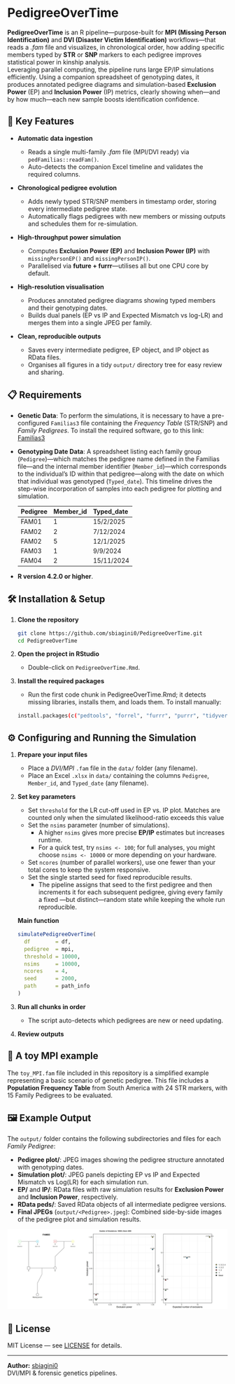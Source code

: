
# PedigreeOverTime

**PedigreeOverTime** is an R pipeline—purpose-built for **MPI (Missing Person Identification)** and **DVI (Disaster Victim Identification)** workflows—that reads a _.fam_ file and visualizes, in chronological order, how adding specific members typed by **STR** or **SNP** markers to each pedigree improves statistical power in kinship analysis.  
Leveraging parallel computing, the pipeline runs large EP/IP simulations efficiently. Using a companion spreadsheet of genotyping dates, it produces annotated pedigree diagrams and simulation-based **Exclusion Power** (EP) and **Inclusion Power** (IP) metrics, clearly showing when—and by how much—each new sample boosts identification confidence.


## 🚀 Key Features

- **Automatic data ingestion**  
  * Reads a single multi-family _.fam_ file (MPI/DVI ready) via `pedFamilias::readFam()`.  
  * Auto-detects the companion Excel timeline and validates the required columns.

- **Chronological pedigree evolution**  
  * Adds newly typed STR/SNP members in timestamp order, storing every intermediate pedigree state.  
  * Automatically flags pedigrees with new members or missing outputs and schedules them for re-simulation.

- **High-throughput power simulation**  
  * Computes **Exclusion Power (EP)** and **Inclusion Power (IP)** with `missingPersonEP()` and `missingPersonIP()`.  
  * Parallelised via **future + furrr**—utilises all but one CPU core by default.

- **High-resolution visualisation**  
  * Produces annotated pedigree diagrams showing typed members and their genotyping dates.  
  * Builds dual panels (EP vs IP and Expected Mismatch vs log-LR) and merges them into a single JPEG per family.

- **Clean, reproducible outputs**  
  * Saves every intermediate pedigree, EP object, and IP object as RData files.  
  * Organises all figures in a tidy `output/` directory tree for easy review and sharing.
 

## 📋 Requirements

- **Genetic Data**: To perform the simulations, it is necessary to
    have a pre-configured `Familias3` file containing the _Frequency Table_ (STR/SNP) 
    and _Family Pedigrees_. 
    To install the required software, go to this link: [Familias3](https://familias.no/)

- **Genotyping Date Data**: A spreadsheet listing each family group (`Pedigree`)—which matches the pedigree name defined in the Familias file—and the internal member identifier (`Member_id`)—which corresponds to the individual’s ID within that pedigree—along with the date on which that individual was genotyped (`Typed_date`). 
This timeline drives the step-wise incorporation of samples into each pedigree for plotting and simulation.

    | Pedigree | Member_id | Typed_date |
    |----------|-----------|------------|
    | FAM01    | 1         | 15/2/2025  |
    | FAM02    | 2         | 7/12/2024  |
    | FAM02    | 5         | 12/1/2025  |
    | FAM03    | 1         | 9/9/2024   |
    | FAM04    | 2         | 15/11/2024 |   

- **R version 4.2.0 or higher**.

## 🛠 Installation & Setup

1. **Clone the repository**
   ```bash
   git clone https://github.com/sbiagini0/PedigreeOverTime.git
   cd PedigreeOverTime
   ```
2. **Open the project in RStudio**
    - Double-click on `PedigreeOverTime.Rmd`.

3. **Install the required packages**
    - Run the first code chunk in PedigreeOverTime.Rmd; it detects missing libraries, installs them, and loads them.
    To install manually:
   ```bash
   install.packages(c("pedtools", "forrel", "furrr", "purrr", "tidyverse", "dplyr", "magick", "grid", "gridExtra", "ggplot2", "readxl", "here"))
   ```
  
## ⚙️ Configuring and Running the Simulation

1. **Prepare your input files**
    - Place a _DVI/MPI_ `.fam` file in the `data/` folder (any filename).
    - Place an Excel `.xlsx` in `data/` containing the columns
      `Pedigree`, `Member_id`, and `Typed_date` (any filename).

2. **Set key parameters**
    - Set `threshold` for the LR cut-off used in EP vs. IP plot.  Matches are counted only when the simulated likelihood-ratio        exceeds this value  
    - Set the `nsims` parameter (number of simulations).  
        - A higher `nsims` gives more precise **EP/IP** estimates but increases runtime.  
        - For a quick test, try `nsims <- 100`; for full analyses, you might choose `nsims <- 10000` or             more depending on your hardware.
    - Set `ncores` (number of parallel workers), use one fewer than your total cores to keep the system         responsive.
    - Set the single started seed for fixed reproducible results.
        - The pipeline assigns that seed to the first pedigree and then increments it for each subsequent           pedigree, giving every family a fixed —but distinct—random state while keeping the whole run              reproducible.
    
    **Main function**
    
    ```r
    simulatePedigreeOverTime(
      df        = df,
      pedigree  = mpi,
      threshold = 10000,
      nsims     = 10000,
      ncores    = 4,
      seed      = 2000,
      path      = path_info
    )
    ```

3. **Run all chunks in order**
    - The script auto-detects which pedigrees are new or need updating.
    
4. **Review outputs**

## 🧬 A toy MPI example

The `toy_MPI.fam` file included in this repository is a simplified
example representing a basic scenario of genetic pedigree.
This file includes a **Population Frequency Table** from South America with 24 STR markers, with 15 Family Pedigrees to be evaluated.

## 🖼️ Example Output

The `output/` folder contains the following subdirectories and files for each _Family Pedigree_:

- **Pedigree plot/**: JPEG images showing the pedigree structure annotated with genotyping dates.  
- **Simulation plot/**: JPEG panels depicting EP vs IP and Expected Mismatch vs Log(LR) for each simulation run.  
- **EP/** and **IP/**: RData files with raw simulation results for **Exclusion Power** and **Inclusion Power**, respectively.  
- **RData peds/**: Saved RData objects of all intermediate pedigree versions.  
- **Final JPEGs** (`output/<Pedigree>.jpeg`): Combined side-by-side images of the pedigree plot and simulation results.

![Example output of pedigree + simulation](docs/example_output.jpeg)

## 📝 License

MIT License — see [LICENSE](LICENSE) for details.

---

**Author:** [sbiagini0](https://github.com/sbiagini0)  
DVI/MPI & forensic genetics pipelines.
